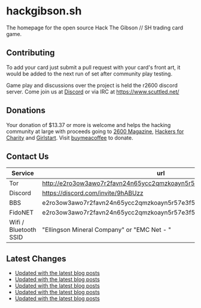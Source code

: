 # hackgibson.sh
The homepage for the open source Hack The Gibson // SH trading card game.


## Contributing

To add your card just submit a pull request with your card's front art, it would be added to the next run of set after community play testing.

Game play and discussions over the project is held the r2600 discord server. Come join us at [Discord](https://discord.com/invite/9hABUzz) or via IRC at https://www.scuttled.net/


## Donations

Your donation of $13.37 or more is welcome and helps the hacking community at large with proceeds going to [2600 Magazine](https://2600.com/), [Hackers for Charity](https://hackersforcharity.org) and [Girlstart](https://girlstart.org).  Visit [buymeacoffee](https://www.buymeacoffee.com/hackgibson.sh) to donate.


## Contact Us

Service | url
-|-
Tor | http://e2ro3ow3awo7r2favn24n65ycc2qmzkoayn5r57e3f56nvjwdcgg32ad.onion
Discord | https://discord.com/invite/9hABUzz
BBS | e2ro3ow3awo7r2favn24n65ycc2qmzkoayn5r57e3f56nvjwdcgg32ad.onion:23
FidoNET | e2ro3ow3awo7r2favn24n65ycc2qmzkoayn5r57e3f56nvjwdcgg32ad.onion:24554
Wifi / Bluetooth SSID | "Ellingson Mineral Company" or "EMC Net - <fidonet address>"

## Latest Changes
<!-- BLOG-POST-LIST:START -->
- [Updated with the latest blog posts](https://github.com/DFW2600/hackgibson.sh/commit/1fd50e191a18b2a5771f450d14c7251432fa6ceb)
- [Updated with the latest blog posts](https://github.com/DFW2600/hackgibson.sh/commit/7b56b67b97ab8a8c9739a6d98db97f90baf0a7ad)
- [Updated with the latest blog posts](https://github.com/DFW2600/hackgibson.sh/commit/12d3f42e1a4f422dbeaba5614890b2b26497bfdc)
- [Updated with the latest blog posts](https://github.com/DFW2600/hackgibson.sh/commit/ce4a3d0b7cfb72f236acc1684b872dd523874dda)
- [Updated with the latest blog posts](https://github.com/DFW2600/hackgibson.sh/commit/9b0ea245e01768c3d34882306fae2295464a5697)
<!-- BLOG-POST-LIST:END -->

